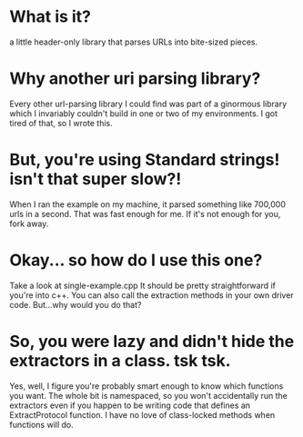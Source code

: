 # What is it?
a little header-only library that parses URLs into bite-sized pieces.

# Why another uri parsing library?
Every other url-parsing library I could find was part of a ginormous library which I invariably couldn't build in one or two of my environments.
I got tired of that, so I wrote this.


# But, you're using Standard strings! isn't that super slow?!
When I ran the example on my machine, it parsed something like 700,000 urls in a second. That was fast enough for me. If it's not enough for you, fork away.

# Okay... so how do I use this one?
Take a look at single-example.cpp It should be pretty straightforward if you're into c++. You can also call the extraction methods in your own driver
code. But...why would you do that?

# So, you were lazy and didn't hide the extractors in a class. tsk tsk.
Yes, well, I figure you're probably smart enough to know which functions you want. The whole bit is namespaced, so you won't accidentally run the
extractors even if you happen to be writing code that defines an ExtractProtocol function. I have no love of class-locked methods when functions will
do.

